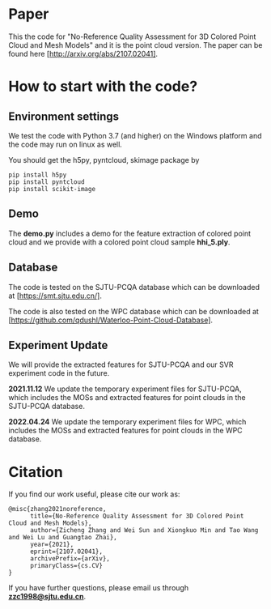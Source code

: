 # Paper
This the code for "No-Reference Quality Assessment for 3D Colored Point Cloud and Mesh Models" and it is the point cloud version.
The paper can be found here [http://arxiv.org/abs/2107.02041].

# How to start with the code?
## Environment settings
We test the code with Python 3.7 (and higher) on the Windows platform and the code may run on linux as well.

You should get the h5py, pyntcloud, skimage package by 

```
pip install h5py
pip install pyntcloud
pip install scikit-image
```


## Demo
The **demo.py** includes a demo for the feature extraction of colored point cloud and we provide with a colored point cloud sample **hhi_5.ply**.

## Database
The code is tested on the SJTU-PCQA database which can be downloaded at [https://smt.sjtu.edu.cn/].

The code is also tested on the WPC database which can be downloaded at [https://github.com/qdushl/Waterloo-Point-Cloud-Database].

## Experiment Update
We will provide the extracted features for SJTU-PCQA and our SVR experiment code in the future. 

**2021.11.12** We update the temporary experiment files for SJTU-PCQA, which includes the MOSs and extracted features for point clouds in the SJTU-PCQA database.

**2022.04.24** We update the temporary experiment files for WPC, which includes the MOSs and extracted features for point clouds in the WPC database.



# Citation
If you find our work useful, please cite our work as:
```
@misc{zhang2021noreference,
      title={No-Reference Quality Assessment for 3D Colored Point Cloud and Mesh Models}, 
      author={Zicheng Zhang and Wei Sun and Xiongkuo Min and Tao Wang and Wei Lu and Guangtao Zhai},
      year={2021},
      eprint={2107.02041},
      archivePrefix={arXiv},
      primaryClass={cs.CV}
}
```
If you have further questions, please email us through **zzc1998@sjtu.edu.cn**.
